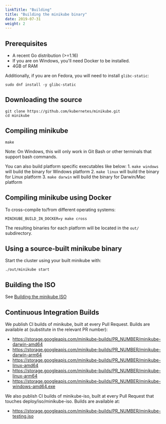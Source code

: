 ```yaml
---
linkTitle: "Building"
title: "Building the minikube binary"
date: 2019-07-31
weight: 2
---
```


## Prerequisites

* A recent Go distribution (>=1.16)
* If you are on Windows, you'll need Docker to be installed.
* 4GB of RAM

Additionally, if you are on Fedora, you will need to install `glibc-static`:

```shell
sudo dnf install -y glibc-static
```

## Downloading the source

```shell
git clone https://github.com/kubernetes/minikube.git
cd minikube
```

## Compiling minikube

```shell
make
```

Note: On Windows, this will only work in Git Bash or other terminals that support bash commands.

You can also build platform specific executables like below:
    1. `make windows` will build the binary for Windows platform
    2. `make linux` will build the binary for Linux platform
    3. `make darwin` will build the binary for Darwin/Mac platform

## Compiling minikube using Docker

To cross-compile to/from different operating systems:

```shell
MINIKUBE_BUILD_IN_DOCKER=y make cross
```

The resulting binaries for each platform will be located in the `out/` subdirectory.

## Using a source-built minikube binary

Start the cluster using your built minikube with:

```shell
./out/minikube start
```

## Building the ISO

See [Building the minikube ISO](../iso)

## Continuous Integration Builds

We publish CI builds of minikube, built at every Pull Request. Builds are available at (substitute in the relevant PR number):

- <https://storage.googleapis.com/minikube-builds/PR_NUMBER/minikube-darwin-amd64>
- <https://storage.googleapis.com/minikube-builds/PR_NUMBER/minikube-darwin-arm64>
- <https://storage.googleapis.com/minikube-builds/PR_NUMBER/minikube-linux-amd64>
- <https://storage.googleapis.com/minikube-builds/PR_NUMBER/minikube-linux-arm64>
- <https://storage.googleapis.com/minikube-builds/PR_NUMBER/minikube-windows-amd64.exe>

We also publish CI builds of minikube-iso, built at every Pull Request that touches deploy/iso/minikube-iso.  Builds are available at:

- <https://storage.googleapis.com/minikube-builds/PR_NUMBER/minikube-testing.iso>
